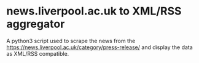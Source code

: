 # news.liverpool.ac.uk to XML/RSS aggregator
A python3 script used to scrape the news from the https://news.liverpool.ac.uk/category/press-release/ and display the data as XML/RSS compatible.
